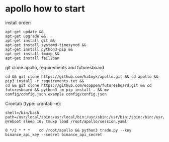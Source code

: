 # apollo how to start

install order:

~~~
apt-get update &&
apt-get upgrade &&
apt-get install git &&
apt-get install systemd-timesyncd &&
apt-get install python3-pip &&
apt-get install tmuxp &&
apt-get install fail2ban
~~~
git clone apollo, requirements and futuresboard
~~~
cd && git clone https://github.com/ka1myk/apollo.git && cd apollo && pip3 install -r requirements.txt &&
cd && git clone https://github.com/ecoppen/futuresboard.git && cd futuresboard && python3 -m pip install . && mv config/config.json.example config/config.json
~~~

Crontab (type: crontab -e):
~~~
shell=/bin/bash path=/usr/local/sbin:/usr/local/bin:/usr/sbin:/usr/bin:/sbin:/bin:/usr/games:/usr/local/games:/snap/bin:/usr/local/bin/futuresboard
@reboot sleep 10; tmuxp load /root/apollo/session.yaml

0 */2 * * *    cd /root/apollo && python3 trade.py --key binance_api_key --secret binance_api_secret
~~~
